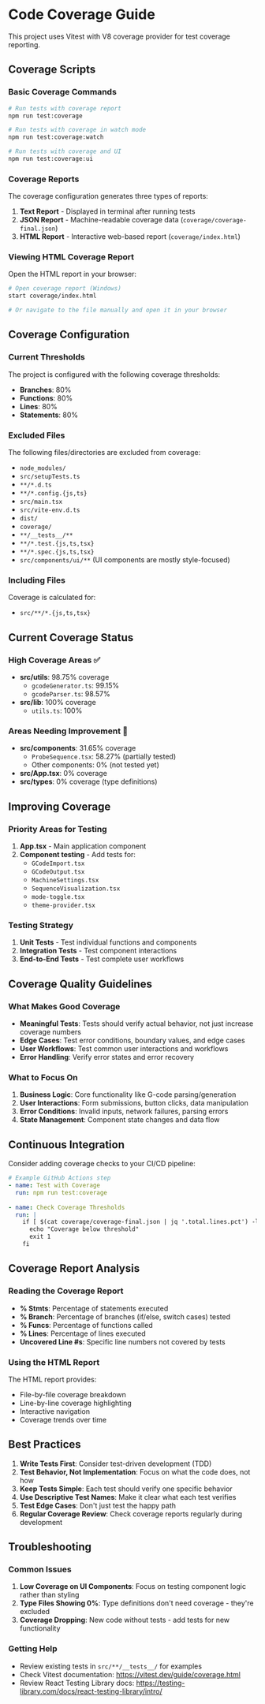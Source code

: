 # Code Coverage Guide

This project uses Vitest with V8 coverage provider for test coverage reporting.

## Coverage Scripts

### Basic Coverage Commands

```bash
# Run tests with coverage report
npm run test:coverage

# Run tests with coverage in watch mode
npm run test:coverage:watch

# Run tests with coverage and UI
npm run test:coverage:ui
```

### Coverage Reports

The coverage configuration generates three types of reports:

1. **Text Report** - Displayed in terminal after running tests
2. **JSON Report** - Machine-readable coverage data (`coverage/coverage-final.json`)
3. **HTML Report** - Interactive web-based report (`coverage/index.html`)

### Viewing HTML Coverage Report

Open the HTML report in your browser:
```bash
# Open coverage report (Windows)
start coverage/index.html

# Or navigate to the file manually and open it in your browser
```

## Coverage Configuration

### Current Thresholds

The project is configured with the following coverage thresholds:

- **Branches**: 80%
- **Functions**: 80% 
- **Lines**: 80%
- **Statements**: 80%

### Excluded Files

The following files/directories are excluded from coverage:

- `node_modules/`
- `src/setupTests.ts`
- `**/*.d.ts`
- `**/*.config.{js,ts}`
- `src/main.tsx`
- `src/vite-env.d.ts`
- `dist/`
- `coverage/`
- `**/__tests__/**`
- `**/*.test.{js,ts,tsx}`
- `**/*.spec.{js,ts,tsx}`
- `src/components/ui/**` (UI components are mostly style-focused)

### Including Files

Coverage is calculated for:
- `src/**/*.{js,ts,tsx}`

## Current Coverage Status

### High Coverage Areas ✅
- **src/utils**: 98.75% coverage
  - `gcodeGenerator.ts`: 99.15%
  - `gcodeParser.ts`: 98.57%
- **src/lib**: 100% coverage
  - `utils.ts`: 100%

### Areas Needing Improvement 🔄
- **src/components**: 31.65% coverage
  - `ProbeSequence.tsx`: 58.27% (partially tested)
  - Other components: 0% (not tested yet)
- **src/App.tsx**: 0% coverage
- **src/types**: 0% coverage (type definitions)

## Improving Coverage

### Priority Areas for Testing

1. **App.tsx** - Main application component
2. **Component testing** - Add tests for:
   - `GCodeImport.tsx`
   - `GCodeOutput.tsx` 
   - `MachineSettings.tsx`
   - `SequenceVisualization.tsx`
   - `mode-toggle.tsx`
   - `theme-provider.tsx`

### Testing Strategy

1. **Unit Tests** - Test individual functions and components
2. **Integration Tests** - Test component interactions
3. **End-to-End Tests** - Test complete user workflows

## Coverage Quality Guidelines

### What Makes Good Coverage

- **Meaningful Tests**: Tests should verify actual behavior, not just increase coverage numbers
- **Edge Cases**: Test error conditions, boundary values, and edge cases
- **User Workflows**: Test common user interactions and workflows
- **Error Handling**: Verify error states and error recovery

### What to Focus On

1. **Business Logic**: Core functionality like G-code parsing/generation
2. **User Interactions**: Form submissions, button clicks, data manipulation
3. **Error Conditions**: Invalid inputs, network failures, parsing errors
4. **State Management**: Component state changes and data flow

## Continuous Integration

Consider adding coverage checks to your CI/CD pipeline:

```yaml
# Example GitHub Actions step
- name: Test with Coverage
  run: npm run test:coverage
  
- name: Check Coverage Thresholds
  run: |
    if [ $(cat coverage/coverage-final.json | jq '.total.lines.pct') -lt 80 ]; then
      echo "Coverage below threshold"
      exit 1
    fi
```

## Coverage Report Analysis

### Reading the Coverage Report

- **% Stmts**: Percentage of statements executed
- **% Branch**: Percentage of branches (if/else, switch cases) tested
- **% Funcs**: Percentage of functions called
- **% Lines**: Percentage of lines executed
- **Uncovered Line #s**: Specific line numbers not covered by tests

### Using the HTML Report

The HTML report provides:
- File-by-file coverage breakdown
- Line-by-line coverage highlighting
- Interactive navigation
- Coverage trends over time

## Best Practices

1. **Write Tests First**: Consider test-driven development (TDD)
2. **Test Behavior, Not Implementation**: Focus on what the code does, not how
3. **Keep Tests Simple**: Each test should verify one specific behavior
4. **Use Descriptive Test Names**: Make it clear what each test verifies
5. **Test Edge Cases**: Don't just test the happy path
6. **Regular Coverage Review**: Check coverage reports regularly during development

## Troubleshooting

### Common Issues

1. **Low Coverage on UI Components**: Focus on testing component logic rather than styling
2. **Type Files Showing 0%**: Type definitions don't need coverage - they're excluded
3. **Coverage Dropping**: New code without tests - add tests for new functionality

### Getting Help

- Review existing tests in `src/**/__tests__/` for examples
- Check Vitest documentation: https://vitest.dev/guide/coverage.html
- Review React Testing Library docs: https://testing-library.com/docs/react-testing-library/intro/
